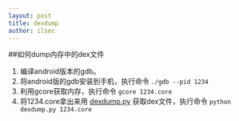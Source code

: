 ```yaml
---
layout: post
title: dexdump
author: ilsec
---
```


##如何dump内存中的dex文件
1. 编译android版本的gdb。
2. 将android版的gdb安装到手机，执行命令 `./gdb --pid 1234`
3. 利用gcore获取内存，执行命令 `gcore 1234.core`
4. 将1234.core拿出来用 [dexdump.py](https://github.com/ilsec/dexdump/blob/dev/dexdump.py "dexdump.py") 获取dex文件，执行命令 `python dexdump.py 1234.core`